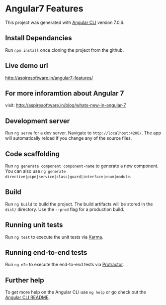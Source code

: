 # Angular7 Features

This project was generated with [Angular CLI](https://github.com/angular/angular-cli) version 7.0.6.

## Install Dependancies
Run `npm install` once cloning the project from the github. 

## Live demo url
http://aspiresoftware.in/angular7-features/

## For more inforamtion about Angular 7
visit: http://aspiresoftware.in/blog/whats-new-in-angular-7


## Development server

Run `ng serve` for a dev server. Navigate to `http://localhost:4200/`. The app will automatically reload if you change any of the source files.

## Code scaffolding

Run `ng generate component component-name` to generate a new component. You can also use `ng generate directive|pipe|service|class|guard|interface|enum|module`.

## Build

Run `ng build` to build the project. The build artifacts will be stored in the `dist/` directory. Use the `--prod` flag for a production build.

## Running unit tests

Run `ng test` to execute the unit tests via [Karma](https://karma-runner.github.io).

## Running end-to-end tests

Run `ng e2e` to execute the end-to-end tests via [Protractor](http://www.protractortest.org/).

## Further help

To get more help on the Angular CLI use `ng help` or go check out the [Angular CLI README](https://github.com/angular/angular-cli/blob/master/README.md).
